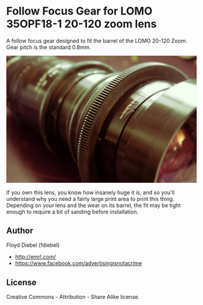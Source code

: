 Follow Focus Gear for LOMO 35OPF18-1 20-120 zoom lens
=============

A follow focus gear designed to fit the barrel of the LOMO 20-120 Zoom. Gear pitch is the standard 0.8mm.

![Image](https://github.com/fdiebel/lomo-35opf18-1-ff/blob/master/img/01.jpg)

If you own this lens, you know how insanely huge it is, and so you'll understand why you need a fairly large print area to print this thing. Depending on your lens and the wear on its barrel, the fit may be tight enough to require a bit of sanding before installation.  

Author
--------
Floyd Diebel (fdiebel)
* <http://emrl.com/>
* <https://www.facebook.com/advertisingisnotacrime> 

License
--------
Creative Commons - Attribution - Share Alike license.  
